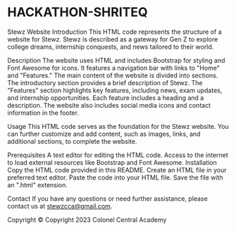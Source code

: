 # HACKATHON-SHRITEQ
Stewz Website
Introduction
This HTML code represents the structure of a website for Stewz. Stewz is described as a gateway for Gen Z to explore college dreams, internship conquests, and news tailored to their world.

Description
The website uses HTML and includes Bootstrap for styling and Font Awesome for icons.
It features a navigation bar with links to "Home" and "Features."
The main content of the website is divided into sections.
The introductory section provides a brief description of Stewz.
The "Features" section highlights key features, including news, exam updates, and internship opportunities.
Each feature includes a heading and a description.
The website also includes social media icons and contact information in the footer.

Usage
This HTML code serves as the foundation for the Stewz website. You can further customize and add content, such as images, links, and additional sections, to complete the website.

Prerequisites
A text editor for editing the HTML code.
Access to the internet to load external resources like Bootstrap and Font Awesome.
Installation
Copy the HTML code provided in this README.
Create an HTML file in your preferred text editor.
Paste the code into your HTML file.
Save the file with an ".html" extension.


Contact
If you have any questions or need further assistance, please contact us at stewzcca@gmail.com.

Copyright
© Copyright 2023 Colonel Central Academy







